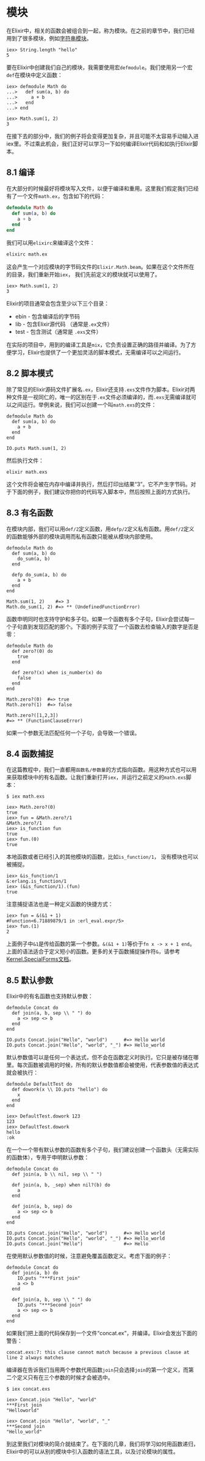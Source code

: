 # 模块

在Elixir中，相关的函数会被组合到一起，称为模块。在之前的章节中，我们已经用到了很多模块，例如[字符串模块](http://elixir-lang.org/docs/stable/String.html)。

```
iex> String.length "hello"
5
```

要在Elixir中创建我们自己的模块，我需要使用宏`defmodule`。我们使用另一个宏`def`在模块中定义函数：

```
iex> defmodule Math do
...>   def sum(a, b) do
...>     a + b
...>   end
...> end

iex> Math.sum(1, 2)
3
```

在接下去的部分中，我们的例子将会变得更加复杂，并且可能不太容易手动输入进iex里。不过乘此机会，我们正好可以学习一下如何编译Elixir代码和如执行Elixir脚本。

## 8.1 编译

在大部分的时候最好将模块写入文件，以便于编译和重用。这里我们假定我们已经有了一个文件`math.ex`，包含如下的代码：

```elixir
defmodule Math do
  def sum(a, b) do
    a + b
  end
end
```

我们可以用`elixirc`来编译这个文件：

```bash
elixirc math.ex
```

这会产生一个对应模块的字节码文件的`Elixir.Math.beam`。如果在这个文件所在的目录，我们重新开始`iex`， 我们先前定义的模块就可以使用了。

```
iex> Math.sum(1, 2)
3
```

Elixir的项目通常会包含至少以下三个目录：
* ebin - 包含编译后的字节码
* lib - 包含Elixir源代码 （通常是`.ex`文件）
* test - 包含测试（通常是 `.exs`文件）

在实际的项目中，用到的编译工具是`mix`，它负责设置正确的路径并编译。为了方便学习，Elixir也提供了一个更加灵活的脚本模式，无需编译可以之间运行。

## 8.2 脚本模式

除了常见的Elixir源码文件扩展名`.ex`，Elixir还支持`.exs`文件作为脚本。Elixir对两种文件是一视同仁的，唯一的区别在于`.ex`文件必须编译的，而`.exs`无需编译就可以之间运行。举例来说，我们可以创建一个叫`math.exs`的文件：

```
defmodule Math do
  def sum(a, b) do
    a + b
  end
end

IO.puts Math.sum(1, 2)
```

然后执行文件：

```
elixir math.exs
```

这个文件将会被在内存中编译并执行，然后打印出结果“3”。它不产生字节码。对于下面的例子，我们建议你把你的代码写入脚本中，然后按照上面的方式执行。

## 8.3 有名函数

在模块内部，我们可以用`def/2`定义函数，用`defp/2`定义私有函数。用`def/2`定义的函数能够外部的模块调用而私有函数只能被从模块内部使用。

```
defmodule Math do
  def sum(a, b) do
    do_sum(a, b)
  end

  defp do_sum(a, b) do
    a + b
  end
end

Math.sum(1, 2)    #=> 3
Math.do_sum(1, 2) #=> ** (UndefinedFunctionError)
```

函数申明同时也支持守护和多子句。如果一个函数有多个子句，Elixir会尝试每一个子句直到发现匹配的那个。下面的例子实现了一个函数去检查输入的数字是否是零：

```
defmodule Math do
  def zero?(0) do
    true
  end

  def zero?(x) when is_number(x) do
    false
  end
end

Math.zero?(0)  #=> true
Math.zero?(1)  #=> false

Math.zero?([1,2,3])
#=> ** (FunctionClauseError)
```

如果一个参数无法匹配任何一个子句，会导致一个错误。

## 8.4 函数捕捉

在这篇教程中，我们一直都用`函数名/参数量`的方式指向函数。用这种方式也可以用来获取模块中的有名函数。让我们重新打开`iex`，并运行之前定义的`math.exs`脚本：

```
$ iex math.exs
```

```
iex> Math.zero?(0)
true
iex> fun = &Math.zero?/1
&Math.zero?/1
iex> is_function fun
true
iex> fun.(0)
true
```

本地函数或者已经引入的其他模块的函数，比如`is_function/1`， 没有模块也可以被捕捉。

```
iex> &is_function/1
&:erlang.is_function/1
iex> (&is_function/1).(fun)
true
```

注意捕捉语法也是一种定义函数的快捷方式：

```
iex> fun = &(&1 + 1)
#Function<6.71889879/1 in :erl_eval.expr/5>
iex> fun.(1)
2
```

上面例子中`&1`是传给函数的第一个参数。`&(&1 + 1)`等价于`fn x -> x + 1 end`。上面的语法适合于定义短小的函数。更多的关于函数捕捉操作符`&`，请参考[Kernel.SpecialForms文档](https://hexdocs.pm/elixir/Kernel.SpecialForms.html#&/1)。

## 8.5 默认参数

Elixir中的有名函数也支持默认参数：

```
defmodule Concat do
  def join(a, b, sep \\ " ") do
    a <> sep <> b
  end
end

IO.puts Concat.join("Hello", "world")      #=> Hello world
IO.puts Concat.join("Hello", "world", "_") #=> Hello_world
```

默认参数值可以是任何一个表达式，但不会在函数定义时执行。它只是被存储在哪里。每次函数被调用的时候，所有的默认参数值都会被使用，代表参数值的表达式就会被执行：

```
defmodule DefaultTest do
  def dowork(x \\ IO.puts "hello") do
    x
  end
end
```

```
iex> DefaultTest.dowork 123
123
iex> DefaultTest.dowork
hello
:ok
```

在一个一个带有默认参数的函数有多个子句，我们建议创建一个函数头（无需实际的函数体），专用于申明默认参数：

```
defmodule Concat do
  def join(a, b \\ nil, sep \\ " ")

  def join(a, b, _sep) when nil?(b) do
    a
  end

  def join(a, b, sep) do
    a <> sep <> b
  end
end

IO.puts Concat.join("Hello", "world")      #=> Hello world
IO.puts Concat.join("Hello", "world", "_") #=> Hello_world
IO.puts Concat.join("Hello")               #=> Hello
```

在使用默认参数值的时候，注意避免覆盖函数定义。考虑下面的例子：

```
defmodule Concat do
  def join(a, b) do
    IO.puts "***First join"
    a <> b
  end

  def join(a, b, sep \\ " ") do
    IO.puts "***Second join"
    a <> sep <> b
  end
end
```

如果我们把上面的代码保存到一个文件“concat.ex”，并编译。Elixir会发出下面的警告：

```
concat.exs:7: this clause cannot match because a previous clause at line 2 always matches
```

编译器在告诉我们当用两个参数代用函数`join`只会选择`join`的第一个定义，而第二个定义只有在三个参数的时候才会被选中。

```
$ iex concat.exs
```

```
iex> Concat.join "Hello", "world"
***First join
"Helloworld"
```

```
iex> Concat.join "Hello", "world", "_"
***Second join
"Hello_world"
```

到这里我们对模块的简介就结束了。在下面的几章，我们将学习如何用函数递归，Elixir中的可以从别的模块中引入函数的语法工具，以及讨论模块的属性。
